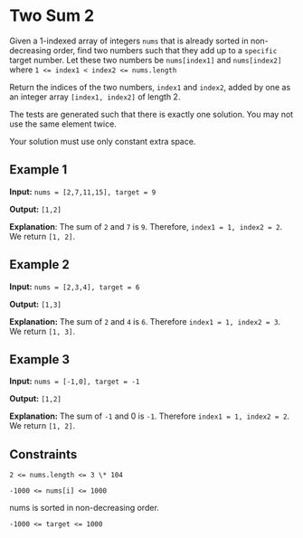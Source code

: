 # Two Sum 2

Given a 1-indexed array of integers `nums` that is already sorted in non-decreasing order, find two numbers such that they add up to a `specific` target number. Let these two numbers be `nums[index1]` and `nums[index2]` where `1 <= index1 < index2 <= nums.length`

Return the indices of the two numbers, `index1` and `index2`, added by one as an integer array `[index1, index2]` of length 2.

The tests are generated such that there is exactly one solution. You may not use the same element twice.

Your solution must use only constant extra space.

## Example 1

**Input:** `nums = [2,7,11,15], target = 9`

**Output:** `[1,2]`

**Explanation**: The sum of `2` and `7` is `9`. Therefore, `index1 = 1, index2 = 2`. We return `[1, 2]`.

## Example 2

**Input:** `nums = [2,3,4], target = 6`

**Output:** `[1,3]`

**Explanation:** The sum of `2` and `4` is `6`. Therefore `index1 = 1, index2 = 3`. We return `[1, 3]`.

## Example 3

**Input:** `nums = [-1,0], target = -1`

**Output:** `[1,2]`

**Explanation:** The sum of `-1` and 0 is `-1`. Therefore `index1 = 1, index2 = 2`. We return `[1, 2]`.

## Constraints

`2 <= nums.length <= 3 \* 104`

`-1000 <= nums[i] <= 1000`

nums is sorted in non-decreasing order.

`-1000 <= target <= 1000`
